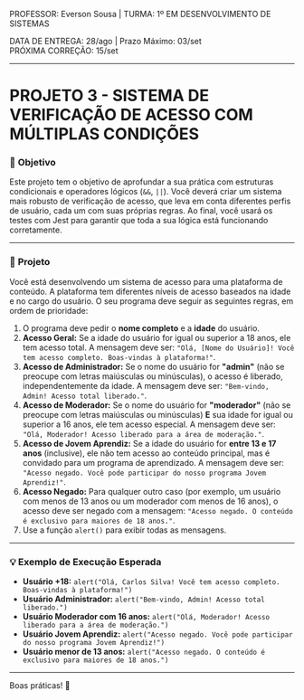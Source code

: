 PROFESSOR: Everson Sousa | TURMA: 1º EM DESENVOLVIMENTO DE SISTEMAS

DATA DE ENTREGA: 28/ago | Prazo Máximo: 03/set<br>
PRÓXIMA CORREÇÃO: 15/set

---

# **PROJETO 3 - SISTEMA DE VERIFICAÇÃO DE ACESSO COM MÚLTIPLAS CONDIÇÕES**

### 🎯 **Objetivo**

Este projeto tem o objetivo de aprofundar a sua prática com estruturas condicionais e operadores lógicos (`&&`, `||`). Você deverá criar um sistema mais robusto de verificação de acesso, que leva em conta diferentes perfis de usuário, cada um com suas próprias regras. Ao final, você usará os testes com Jest para garantir que toda a sua lógica está funcionando corretamente.

---

### 📝 **Projeto**

Você está desenvolvendo um sistema de acesso para uma plataforma de conteúdo. A plataforma tem diferentes níveis de acesso baseados na idade e no cargo do usuário. O seu programa deve seguir as seguintes regras, em ordem de prioridade:

1. O programa deve pedir o **nome completo** e a **idade** do usuário.
2. **Acesso Geral:** Se a idade do usuário for igual ou superior a 18 anos, ele tem acesso total. A mensagem deve ser: `"Olá, [Nome do Usuário]! Você tem acesso completo. Boas-vindas à plataforma!"`.
3. **Acesso de Administrador:** Se o nome do usuário for **"admin"** (não se preocupe com letras maiúsculas ou minúsculas), o acesso é liberado, independentemente da idade. A mensagem deve ser: `"Bem-vindo, Admin! Acesso total liberado."`.
4. **Acesso de Moderador:** Se o nome do usuário for **"moderador"** (não se preocupe com letras maiúsculas ou minúsculas) **E** sua idade for igual ou superior a 16 anos, ele tem acesso especial. A mensagem deve ser: `"Olá, Moderador! Acesso liberado para a área de moderação."`.
5. **Acesso de Jovem Aprendiz:** Se a idade do usuário for **entre 13 e 17 anos** (inclusive), ele não tem acesso ao conteúdo principal, mas é convidado para um programa de aprendizado. A mensagem deve ser: `"Acesso negado. Você pode participar do nosso programa Jovem Aprendiz!"`.
6. **Acesso Negado:** Para qualquer outro caso (por exemplo, um usuário com menos de 13 anos ou um moderador com menos de 16 anos), o acesso deve ser negado com a mensagem: `"Acesso negado. O conteúdo é exclusivo para maiores de 18 anos."`.
7. Use a função `alert()` para exibir todas as mensagens.

---

### 💡 **Exemplo de Execução Esperada**

- **Usuário +18:** `alert("Olá, Carlos Silva! Você tem acesso completo. Boas-vindas à plataforma!")`
- **Usuário Administrador:** `alert("Bem-vindo, Admin! Acesso total liberado.")`
- **Usuário Moderador com 16 anos:** `alert("Olá, Moderador! Acesso liberado para a área de moderação.")`
- **Usuário Jovem Aprendiz:** `alert("Acesso negado. Você pode participar do nosso programa Jovem Aprendiz!")`
- **Usuário menor de 13 anos:** `alert("Acesso negado. O conteúdo é exclusivo para maiores de 18 anos.")`

---

Boas práticas! 🤙
